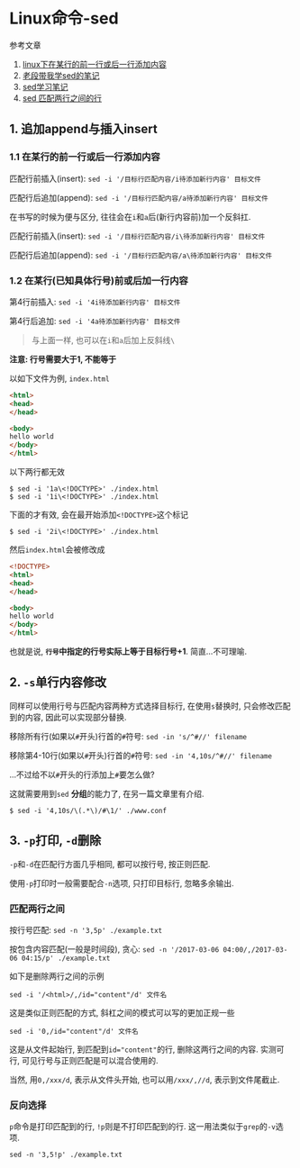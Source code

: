 # Linux命令-sed

参考文章

1. [linux下在某行的前一行或后一行添加内容](http://www.361way.com/sed-process-lines/2263.html)
2. [老段带我学sed的笔记](http://foolishfish.blog.51cto.com/3822001/1376171)
3. [sed学习笔记](http://www.cnblogs.com/jcli/p/4088514.html)
4. [sed 匹配两行之间的行](http://blog.chinaunix.net/uid-10697776-id-2935704.html)

## 1. 追加append与插入insert

### 1.1 在某行的前一行或后一行添加内容

匹配行前插入(insert): `sed -i '/目标行匹配内容/i待添加新行内容' 目标文件`

匹配行后追加(append): `sed -i '/目标行匹配内容/a待添加新行内容' 目标文件`

在书写的时候为便与区分, 往往会在`i`和`a`后(新行内容前)加一个反斜扛.

匹配行前插入(insert): `sed -i '/目标行匹配内容/i\待添加新行内容' 目标文件`

匹配行后追加(append): `sed -i '/目标行匹配内容/a\待添加新行内容' 目标文件`

### 1.2 在某行(已知具体行号)前或后加一行内容

第4行前插入: `sed -i '4i待添加新行内容' 目标文件`

第4行后追加: `sed -i '4a待添加新行内容' 目标文件`

> 与上面一样, 也可以在`i`和`a`后加上反斜线`\`

**注意: 行号需要大于1, 不能等于**

以如下文件为例, `index.html`

```html
<html>
<head>
</head>

<body>
hello world
</body>
</html>
```

以下两行都无效

```
$ sed -i '1a\<!DOCTYPE>' ./index.html
$ sed -i '1i\<!DOCTYPE>' ./index.html
```

下面的才有效, 会在最开始添加`<!DOCTYPE>`这个标记

```
$ sed -i '2i\<!DOCTYPE>' ./index.html
```

然后`index.html`会被修改成

```html
<!DOCTYPE>
<html>
<head>
</head>

<body>
hello world
</body>
</html>
```

也就是说, **`行号`中指定的行号实际上等于目标行号+1**. 简直...不可理喻.

## 2. `-s`单行内容修改

同样可以使用行号与匹配内容两种方式选择目标行, 在使用`s`替换时, 只会修改匹配到的内容, 因此可以实现部分替换.

移除所有行(如果以`#`开头)行首的`#`符号: `sed -in 's/^#//' filename`

移除第4-10行(如果以`#`开头)行首的`#`符号: `sed -in '4,10s/^#//' filename`

...不过给不以`#`开头的行添加上`#`要怎么做?

这就需要用到`sed` **分组**的能力了, 在另一篇文章里有介绍.

```
$ sed -i '4,10s/\(.*\)/#\1/' ./www.conf
```

## 3. `-p`打印, `-d`删除

`-p`和`-d`在匹配行方面几乎相同, 都可以按行号, 按正则匹配.

使用`-p`打印时一般需要配合`-n`选项, 只打印目标行, 忽略多余输出.

### 匹配两行之间

按行号匹配: `sed -n '3,5p' ./example.txt`

按包含内容匹配(一般是时间段), 贪心: `sed -n '/2017-03-06 04:00/,/2017-03-06 04:15/p' ./example.txt`

如下是删除两行之间的示例

```
sed -i '/<html>/,/id="content"/d' 文件名
```

这是类似正则匹配的方式, 斜杠之间的模式可以写的更加正规一些

```
sed -i '0,/id="content"/d' 文件名
```

这是从文件起始行, 到匹配到`id="content"`的行, 删除这两行之间的内容. 实测可行, 可见行号与正则匹配是可以混合使用的. 

当然, 用`0,/xxx/d`, 表示从文件头开始, 也可以用`/xxx/,//d`, 表示到文件尾截止.

### 反向选择

`p`命令是打印匹配到的行, `!p`则是不打印匹配到的行. 这一用法类似于`grep`的`-v`选项.

`sed -n '3,5!p' ./example.txt`
